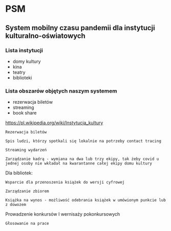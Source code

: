 # PSM

## System mobilny czasu pandemii dla instytucji kulturalno-oświatowych

### Lista instytucji

* domy kultury
* kina
* teatry
* biblioteki


### Lista obszarów objętych naszym systemem

* rezerwacja biletów
* streaming
* book share

https://pl.wikipedia.org/wiki/Instytucja_kultury 

 

    Rezerwacja biletów 

    Spis ludzi, którzy spotkali się lokalnie na potrzeby contact tracing 

    Streaming wydarzeń 

    Zarządzanie kadrą - wymiana na dwa lub trzy ekipy, tak żeby covid u jednej osoby nie wkładał na kwarantanne całej ekipy domu kultury 

 

Dla bibliotek: 

    Wsparcie dla przenoszenia książek do wersji cyfrowej 

    Zarządzanie zbiorem 

    Książka na wynos - możliwość odebrania książek w umówionym punkcie lub z dowozem 

 

Prowadzenie konkursów I wernisaży pokonkursowych 

    Głosowanie na prace 
